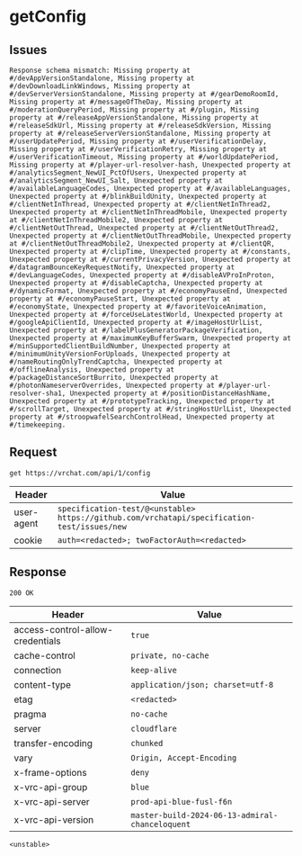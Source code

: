 # getConfig

## Issues
```
Response schema mismatch: Missing property at #/devAppVersionStandalone, Missing property at #/devDownloadLinkWindows, Missing property at #/devServerVersionStandalone, Missing property at #/gearDemoRoomId, Missing property at #/messageOfTheDay, Missing property at #/moderationQueryPeriod, Missing property at #/plugin, Missing property at #/releaseAppVersionStandalone, Missing property at #/releaseSdkUrl, Missing property at #/releaseSdkVersion, Missing property at #/releaseServerVersionStandalone, Missing property at #/userUpdatePeriod, Missing property at #/userVerificationDelay, Missing property at #/userVerificationRetry, Missing property at #/userVerificationTimeout, Missing property at #/worldUpdatePeriod, Missing property at #/player-url-resolver-hash, Unexpected property at #/analyticsSegment_NewUI_PctOfUsers, Unexpected property at #/analyticsSegment_NewUI_Salt, Unexpected property at #/availableLanguageCodes, Unexpected property at #/availableLanguages, Unexpected property at #/blinkBuildUnity, Unexpected property at #/clientNetInThread, Unexpected property at #/clientNetInThread2, Unexpected property at #/clientNetInThreadMobile, Unexpected property at #/clientNetInThreadMobile2, Unexpected property at #/clientNetOutThread, Unexpected property at #/clientNetOutThread2, Unexpected property at #/clientNetOutThreadMobile, Unexpected property at #/clientNetOutThreadMobile2, Unexpected property at #/clientQR, Unexpected property at #/clipTime, Unexpected property at #/constants, Unexpected property at #/currentPrivacyVersion, Unexpected property at #/datagramBounceKeyRequestNotify, Unexpected property at #/devLanguageCodes, Unexpected property at #/disableAVProInProton, Unexpected property at #/disableCaptcha, Unexpected property at #/dynamicFormat, Unexpected property at #/economyPauseEnd, Unexpected property at #/economyPauseStart, Unexpected property at #/economyState, Unexpected property at #/favoriteVoiceAnimation, Unexpected property at #/forceUseLatestWorld, Unexpected property at #/googleApiClientId, Unexpected property at #/imageHostUrlList, Unexpected property at #/labelPlusGeneratorPackageVerification, Unexpected property at #/maximumKeyBufferSwarm, Unexpected property at #/minSupportedClientBuildNumber, Unexpected property at #/minimumUnityVersionForUploads, Unexpected property at #/nameRoutingOnlyTrendCaptcha, Unexpected property at #/offlineAnalysis, Unexpected property at #/packageDistanceSortBurrito, Unexpected property at #/photonNameserverOverrides, Unexpected property at #/player-url-resolver-sha1, Unexpected property at #/positionDistanceHashName, Unexpected property at #/prototypeTracking, Unexpected property at #/scrollTarget, Unexpected property at #/stringHostUrlList, Unexpected property at #/stroopwafelSearchControlHead, Unexpected property at #/timekeeping.
```

## Request
`get https://vrchat.com/api/1/config`

| Header | Value |
| ------ | ----- |
| user-agent | `specification-test/@<unstable> https://github.com/vrchatapi/specification-test/issues/new` |
| cookie | `auth=<redacted>; twoFactorAuth=<redacted>` |


## Response
`200 OK`

| Header | Value |
| ------ | ----- |
| access-control-allow-credentials | `true` |
| cache-control | `private, no-cache` |
| connection | `keep-alive` |
| content-type | `application/json; charset=utf-8` |
| etag | `<redacted>` |
| pragma | `no-cache` |
| server | `cloudflare` |
| transfer-encoding | `chunked` |
| vary | `Origin, Accept-Encoding` |
| x-frame-options | `deny` |
| x-vrc-api-group | `blue` |
| x-vrc-api-server | `prod-api-blue-fusl-f6n` |
| x-vrc-api-version | `master-build-2024-06-13-admiral-chanceloquent` |

```jsonc
<unstable>
```

